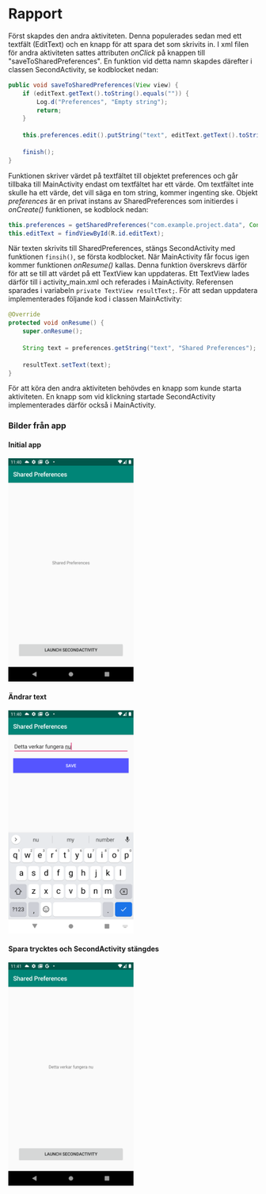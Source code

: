 
# Rapport

Först skapdes den andra aktiviteten. Denna populerades sedan med ett textfält (EditText) och en knapp för att spara det som skrivits in. I xml filen för andra aktiviteten sattes attributen _onClick_ på knappen till "saveToSharedPreferences". En funktion vid detta namn skapdes därefter i classen SecondActivity, se kodblocket nedan:

```java
public void saveToSharedPreferences(View view) {
    if (editText.getText().toString().equals("")) {
        Log.d("Preferences", "Empty string");
        return;
    }

    this.preferences.edit().putString("text", editText.getText().toString()).apply();

    finish();
}
```

Funktionen skriver värdet på textfältet till objektet preferences och går tillbaka till MainActivity endast om textfältet har ett värde. Om textfältet inte skulle ha ett värde, det vill säga en tom string, kommer ingenting ske. Objekt _preferences_ är en privat instans av SharedPreferences som initierdes i _onCreate()_ funktionen, se kodblock nedan:

```java
this.preferences = getSharedPreferences("com.example.project.data", Context.MODE_PRIVATE);
this.editText = findViewById(R.id.editText);
```

När texten skrivits till SharedPreferences, stängs SecondActivity med funktionen `finsih()`, se första kodblocket. När MainActivity får focus igen kommer funktionen _onResume()_ kallas. Denna funktion överskrevs därför för att se till att värdet på ett TextView kan uppdateras. Ett TextView lades därför till i activity_main.xml och referades i MainActivity. Referensen sparades i variabeln `private TextView resultText;`. För att sedan uppdatera implementerades följande kod i classen MainActivity:

```java
@Override
protected void onResume() {
    super.onResume();

    String text = preferences.getString("text", "Shared Preferences");

    resultText.setText(text);
}
```

För att köra den andra aktiviteten behövdes en knapp som kunde starta aktiviteten. En knapp som vid klickning startade SecondActivity implementerades därför också i MainActivity.

### Bilder från app

<h4>Initial app</h4>
<img src="app_initial.png" height="450px" />

<h4>Ändrar text</h4>
<img src="app_edit.png" height="450px" />

<h4>Spara trycktes och SecondActivity stängdes</h4>
<img src="app_saved.png" height="450px" />
